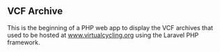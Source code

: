 ## VCF Archive

This is the beginning of a PHP web app to display the VCF archives that used to be hosted at www.virtualcycling.org using the Laravel PHP framework.
